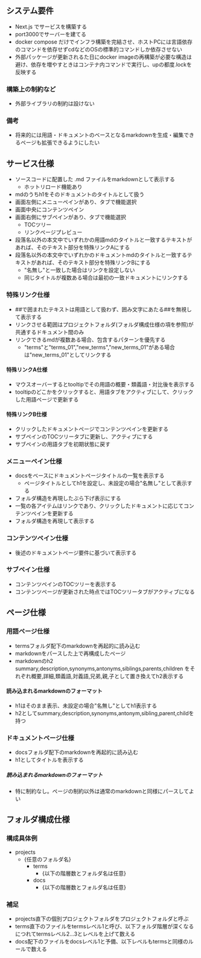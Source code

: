 ## システム要件
- Next.js でサービスを構築する
- port3000でサーバーを建てる
- docker compose だけでインフラ構築を完結させ、ホストPCには言語依存のコマンドを依存せずcdなどのOSの標準的コマンドしか依存させない
- 外部パッケージが更新されるた日にdocker imageの再構築が必要な構造は避け、依存を増やすときはコンテナ内コマンドで実行し、upの都度.lockを反映する
### 構築上の制約など
- 外部ライブラリの制約は設けない
### 備考
- 将来的には用語・ドキュメントのベースとなるmarkdownを生成・編集できるページも拡張できるようにしたい


## サービス仕様
- ソースコードに配置した .md ファイルをmarkdownとして表示する
    - ホットリロード機能あり
- mdのうちh1をそのドキュメントのタイトルとして扱う
- 画面左側にメニューペインがあり、タブで機能選択
- 画面中央にコンテンツペイン
- 画面右側にサブペインがあり、タブで機能選択
    - TOCツリー
    - リンクページプレビュー
- 段落名以外の本文中でいずれかの用語mdのタイトルと一致するテキストがあれば、そのテキスト部分を特殊リンクAにする
- 段落名以外の本文中でいずれかのドキュメントmdのタイトルと一致するテキストがあれば、そのテキスト部分を特殊リンクBにする
    - "名無し"と一致した場合はリンクを設定しない
    - 同じタイトルが複数ある場合は最初の一致ドキュメントにリンクする

### 特殊リンク仕様
- ##で囲まれたテキストは用語として扱わず、囲み文字にあたる##を無視して表示する
- リンクさせる範囲はプロジェクトフォルダ(フォルダ構成仕様の項を参照)が共通するドキュメント間のみ
- リンクできるmdが複数ある場合、包含するパターンを優先する
  - "terms"と"terms_01","new_terms","new_terms_01"がある場合は"new_terms_01"としてリンクする
#### 特殊リンクA仕様
- マウスオーバーするとtooltipでその用語の概要・類義語・対比後を表示する
- tooltipのどこかをクリックすると、用語タブをアクティブにして、クリックした用語ページで更新する
#### 特殊リンクB仕様
- クリックしたドキュメントページでコンテンツペインを更新する
- サブペインのTOCツリータブに更新し、アクティブにする
- サブペインの用語タブを初期状態に戻す

### メニューペイン仕様
- docsをベースにドキュメントページタイトルの一覧を表示する
    - ページタイトルとしてh1を設定し、未設定の場合"名無し"として表示する
- フォルダ構造を再現したぶら下げ表示にする
- 一覧の各アイテムはリンクであり、クリックしたドキュメントに応じてコンテンツペインを更新する
- フォルダ構造を再現して表示する

### コンテンツペイン仕様
- 後述のドキュメントページ要件に基づいて表示する

### サブペイン仕様
- コンテンツペインのTOCツリーを表示する
- コンテンツページが更新された時点ではTOCツリータブがアクティブになる

## ページ仕様
### 用語ページ仕様
- termsフォルダ配下のmarkdownを再起的に読み込む
- markdownをパースした上で再構成したページ
- markdownのh2 summary,description,synonyms,antonyms,siblings,parents,children をそれぞれ概要,詳細,類義語,対義語,兄弟,親,子として置き換えてh2表示する
#### 読み込まれるmarkdownのフォーマット
- h1はそのまま表示、未設定の場合"名無し"としてh1表示する
- h2としてsummary,description,synonyms,antonym,sibling,parent,childを持つ

### ドキュメントページ仕様
- docsフォルダ配下のmarkdownを再起的に読み込む
- h1としてタイトルを表示する
##### 読み込まれるmarkdownのフォーマット
- 特に制約なし。ページの制約以外は通常のmarkdownと同様にパースしてよい

## フォルダ構成仕様
### 構成具体例
- projects
    - {任意のフォルダ名}
        - terms
            - {以下の階層数とフォルダ名は任意}
        - docs
            - {以下の階層数とフォルダ名は任意}
### 補足
- projects直下の個別プロジェクトフォルダをプロジェクトフォルダと呼ぶ
- terms直下のファイルをtermsレベル1と呼び、以下フォルダ階層が深くなるにつれてtermsレベル2...3とレベルを上げて数える
- docs配下のファイルをdocsレベル1と予備、以下レベルもtermsと同様のルールで数える